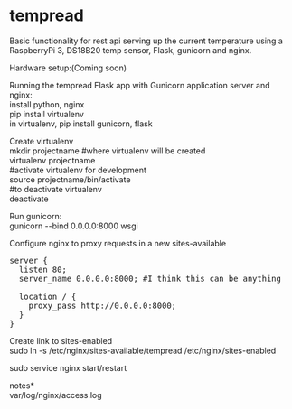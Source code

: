 # tempread
Basic functionality for rest api serving up the current temperature using a RaspberryPi 3, DS18B20 temp sensor, Flask, gunicorn and nginx.

Hardware setup:(Coming soon)

Running the tempread Flask app with Gunicorn application server and nginx:<br/>
install python, nginx<br/>
pip install virtualenv<br/>
in virtualenv, pip install gunicorn, flask

Create virtualenv<br/>
mkdir projectname #where virtualenv will be created<br/>
virtualenv projectname<br/>
#activate virtualenv for development<br/>
source projectname/bin/activate<br/>
#to deactivate virtualenv<br/>
deactivate<br/>

Run gunicorn:<br/>
gunicorn --bind 0.0.0.0:8000 wsgi

Configure nginx to proxy requests in a new sites-available<br/>
<pre>server {
  listen 80;
  server_name 0.0.0.0:8000; #I think this can be anything

  location / {
    proxy_pass http://0.0.0.0:8000;
  }
}</pre>

Create link to sites-enabled<br/>
sudo ln -s /etc/nginx/sites-available/tempread /etc/nginx/sites-enabled

sudo service nginx start/restart

notes*<br/>
var/log/nginx/access.log

